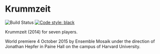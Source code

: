 Krummzeit
=========

![Build Status](
    https://github.com/trevorbaca/krummzeit/actions/workflows/main.yml/badge.svg)
[![Code style: black](
    https://img.shields.io/badge/code%20style-black-000000.svg)](
    https://github.com/ambv/black)

Krummzeit (2014) for seven players.

World premiere 4 October 2015 by Ensemble Mosaik under the direction of Jonathan Hepfer
in Paine Hall on the campus of Harvard University.


